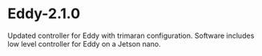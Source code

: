 # Eddy-2.1.0
Updated controller for Eddy with trimaran configuration.
Software includes low level controller for Eddy on a Jetson nano.
